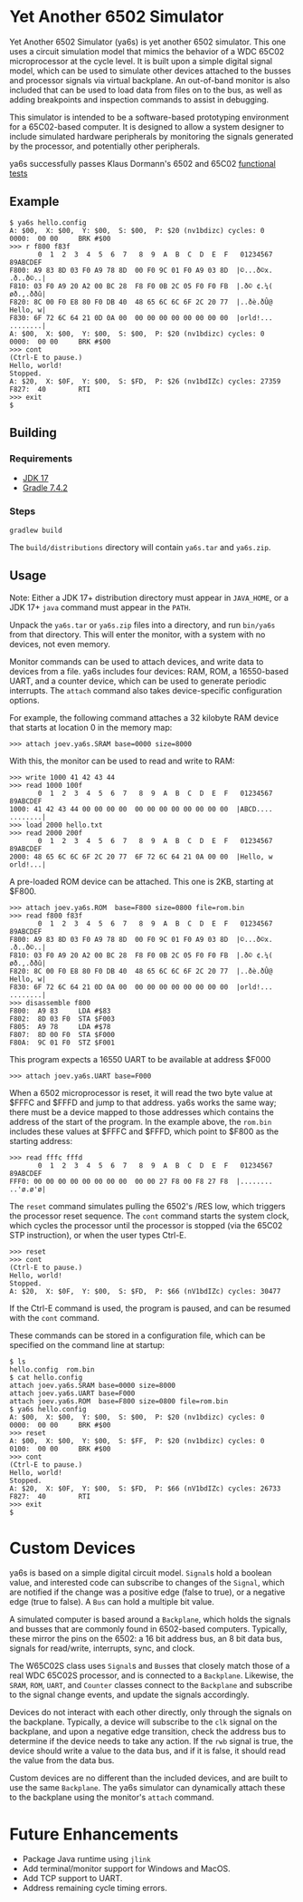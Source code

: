 # Yet Another 6502 Simulator

Yet Another 6502 Simulator (ya6s) is yet another 6502 simulator.  This one
uses a circuit simulation model that mimics the behavior of a WDC 65C02
microprocessor at the cycle level. It is built upon a simple digital signal
model, which can be used to simulate other devices attached to the busses
and processor signals via virtual backplane. An out-of-band monitor is also
included that can be used to load data from files on to the bus, as well
as adding breakpoints and inspection commands to assist in debugging.

This simulator is intended to be a software-based prototyping environment
for a 65C02-based computer. It is designed to allow a system designer to
include simulated hardware peripherals by monitoring the signals generated
by the processor, and potentially other peripherals.

ya6s successfully passes Klaus Dormann's 6502 and 65C02
[functional tests](https://github.com/Klaus2m5/6502_65C02_functional_tests)

## Example

```
$ ya6s hello.config
A: $00,  X: $00,  Y: $00,  S: $00,  P: $20 (nv1bdizc) cycles: 0
0000:  00 00     BRK #$00
>>> r f800 f83f
       0  1  2  3  4  5  6  7   8  9  A  B  C  D  E  F   01234567 89ABCDEF
F800: A9 83 8D 03 F0 A9 78 8D  00 F0 9C 01 F0 A9 03 8D  |©...ð©x. .ð..ð©..|
F810: 03 F0 A9 20 A2 00 BC 28  F8 F0 0B 2C 05 F0 F0 FB  |.ð© ¢.¼( øð.,.ððû|
F820: 8C 00 F0 E8 80 F0 DB 40  48 65 6C 6C 6F 2C 20 77  |..ðè.ðÛ@ Hello, w|
F830: 6F 72 6C 64 21 0D 0A 00  00 00 00 00 00 00 00 00  |orld!... ........|
A: $00,  X: $00,  Y: $00,  S: $00,  P: $20 (nv1bdizc) cycles: 0
0000:  00 00     BRK #$00
>>> cont
(Ctrl-E to pause.)
Hello, world!
Stopped.
A: $20,  X: $0F,  Y: $00,  S: $FD,  P: $26 (nv1bdIZc) cycles: 27359
F827:  40        RTI
>>> exit
$
```

## Building

### Requirements

* [JDK 17](https://openjdk.java.net/projects/jdk/17/)
* [Gradle 7.4.2](https://gradle.org/releases/)

### Steps

```
gradlew build
```

The `build/distributions` directory will contain `ya6s.tar` and `ya6s.zip`.

## Usage

Note: Either a JDK 17+ distribution directory must appear in `JAVA_HOME`, or
a JDK 17+ `java` command must appear in the `PATH`.

Unpack the `ya6s.tar` or `ya6s.zip` files into a directory, and run `bin/ya6s`
from that directory. This will enter the monitor, with a system with no
devices, not even memory.

Monitor commands can be used to attach devices, and write data to devices
from a file.  ya6s includes four devices: RAM, ROM, a 16550-based UART, and
a counter device, which can be used to generate periodic interrupts. The
`attach` command also takes device-specific configuration options.

For example, the following command attaches a 32 kilobyte RAM device that
starts at location 0 in the memory map:
```
>>> attach joev.ya6s.SRAM base=0000 size=8000
```

With this, the monitor can be used to read and write to RAM:
```
>>> write 1000 41 42 43 44
>>> read 1000 100f
       0  1  2  3  4  5  6  7   8  9  A  B  C  D  E  F   01234567 89ABCDEF
1000: 41 42 43 44 00 00 00 00  00 00 00 00 00 00 00 00  |ABCD.... ........|
>>> load 2000 hello.txt
>>> read 2000 200f
       0  1  2  3  4  5  6  7   8  9  A  B  C  D  E  F   01234567 89ABCDEF
2000: 48 65 6C 6C 6F 2C 20 77  6F 72 6C 64 21 0A 00 00  |Hello, w orld!...|
```

A pre-loaded ROM device can be attached. This one is 2KB, starting at $F800.
```
>>> attach joev.ya6s.ROM  base=F800 size=0800 file=rom.bin
>>> read f800 f83f
       0  1  2  3  4  5  6  7   8  9  A  B  C  D  E  F   01234567 89ABCDEF
F800: A9 83 8D 03 F0 A9 78 8D  00 F0 9C 01 F0 A9 03 8D  |©...ð©x. .ð..ð©..|
F810: 03 F0 A9 20 A2 00 BC 28  F8 F0 0B 2C 05 F0 F0 FB  |.ð© ¢.¼( øð.,.ððû|
F820: 8C 00 F0 E8 80 F0 DB 40  48 65 6C 6C 6F 2C 20 77  |..ðè.ðÛ@ Hello, w|
F830: 6F 72 6C 64 21 0D 0A 00  00 00 00 00 00 00 00 00  |orld!... ........|
>>> disassemble f800
F800:  A9 83     LDA #$83
F802:  8D 03 F0  STA $F003
F805:  A9 78     LDA #$78
F807:  8D 00 F0  STA $F000
F80A:  9C 01 F0  STZ $F001
```

This program expects a 16550 UART to be available at address $F000
```
>>> attach joev.ya6s.UART base=F000
```

When a 6502 microprocessor is reset, it will read the two byte value at $FFFC
and $FFFD and jump to that address. ya6s works the same way; there must be
a device mapped to those addresses which contains the address of the start
of the program. In the example above, the `rom.bin` includes these values
at $FFFC and $FFFD, which point to $F800 as the starting address:
```
>>> read fffc fffd
       0  1  2  3  4  5  6  7   8  9  A  B  C  D  E  F   01234567 89ABCDEF
FFF0: 00 00 00 00 00 00 00 00  00 00 27 F8 00 F8 27 F8  |........ ..'ø.ø'ø|
```

The `reset` command simulates pulling the 6502's /RES low, which triggers the
processor reset sequence. The `cont` command starts the system clock, which
cycles the processor until the processor is stopped (via the 65C02 STP
instruction), or when the user types Ctrl-E.
```
>>> reset
>>> cont
(Ctrl-E to pause.)
Hello, world!
Stopped.
A: $20,  X: $0F,  Y: $00,  S: $FD,  P: $66 (nV1bdIZc) cycles: 30477
```

If the Ctrl-E command is used, the program is paused, and can be resumed
with the `cont` command.

These commands can be stored in a configuration file, which can be specified
on the command line at startup:

```
$ ls
hello.config  rom.bin
$ cat hello.config
attach joev.ya6s.SRAM base=0000 size=8000
attach joev.ya6s.UART base=F000
attach joev.ya6s.ROM  base=F800 size=0800 file=rom.bin
$ ya6s hello.config
A: $00,  X: $00,  Y: $00,  S: $00,  P: $20 (nv1bdizc) cycles: 0
0000:  00 00     BRK #$00
>>> reset
A: $00,  X: $00,  Y: $00,  S: $FF,  P: $20 (nv1bdizc) cycles: 0
0100:  00 00     BRK #$00
>>> cont
(Ctrl-E to pause.)
Hello, world!
Stopped.
A: $20,  X: $0F,  Y: $00,  S: $FD,  P: $66 (nV1bdIZc) cycles: 26733
F827:  40        RTI
>>> exit
$
```

# Custom Devices

ya6s is based on a simple digital circuit model. `Signal`s hold a boolean
value, and interested code can subscribe to changes of the `Signal`, which
are notified if the change was a positive edge (false to true), or a negative
edge (true to false). A `Bus` can hold a multiple bit value.

A simulated computer is based around a `Backplane`, which holds the signals
and busses that are commonly found in 6502-based computers. Typically, these
mirror the pins on the 6502: a 16 bit address bus, an 8 bit data bus, signals
for read/write, interrupts, sync, and clock.

The W65C02S class uses `Signal`s and `Bus`ses that closely match those of a
real WDC 65C02S processor, and is connected to a `Backplane`. Likewise, the
`SRAM`, `ROM`, `UART`, and `Counter` classes connect to the `Backplane` and
subscribe to the signal change events, and update the signals accordingly.

Devices do not interact with each other directly, only through the
signals on the backplane. Typically, a device will subscribe to the `clk`
signal on the backplane, and upon a negative edge transition, check the
address bus to determine if the device needs to take any action. If the `rwb`
signal is true, the device should write a value to the data bus, and if it
is false, it should read the value from the data bus.

Custom devices are no different than the included devices, and are built to
use the same `Backplane`. The ya6s simulator can dynamically attach these to
the backplane using the monitor's `attach` command.

# Future Enhancements

* Package Java runtime using `jlink`
* Add terminal/monitor support for Windows and MacOS.
* Add TCP support to UART.
* Address remaining cycle timing errors.
